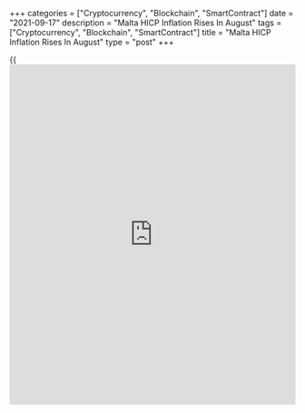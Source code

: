 +++
categories = ["Cryptocurrency", "Blockchain", "SmartContract"]
date = "2021-09-17"
description = "Malta HICP Inflation Rises In August"
tags = ["Cryptocurrency", "Blockchain", "SmartContract"]
title = "Malta HICP Inflation Rises In August"
type = "post"
+++

{{<iframe id="large-banner" src="https://www.bounty.group/#slide=24.0" width="100%" height="600" scrolling="no" style="border: 0px solid rgb(216, 221, 230); border-radius: 3px;">}}

Malta's harmonized annual inflation increased mrginally in August, data
from the National Statistics Office showed on Friday.

The harmonized index of consumer prices, or HICP, rose 0.4 percent year-
on-year in August, following a 0.3 percent rise in July.

Education cost increased 17.2 percent in August and clothing and foot
wear increased by 3.4 percent. Prices for recreation and culture gained
2.2 percent and those of food and non-alcoholic beverages rose 3.0
percent.

Compared to the previous month, the HICP rose 0.8 percent in August.

For comments and feedback [contact](https://www.playgroundfx.com/contact/): editorial@rtt[news](https://www.letsplayfx.com/blog/forex-news-website/).com

[Economic News][1]

 **What parts of the world are seeing the best (and worst) economic
performances lately? Click[here][2] to check out our [Econ Scorecard][2]
and find out! See up-to-the-moment [ranking](https://www.playgroundfx.com/blog/crypto-exchange-ranking/)s for the best and worst
performers in [GDP][3], [unemployment rate][4], [inflation][2] and much
more.**

   1. www.rtt[news](https://www.letsplayfx.com/blog/forex-news-website/).com/Content/EconomicNews.aspx
   2. www.rtt[news](https://www.letsplayfx.com/blog/forex-news-website/).com/economic-scorecard/world-rank/CPI/highest-performance.aspx
   3. www.rtt[news](https://www.letsplayfx.com/blog/forex-news-website/).com/economic-scorecard/world-rank/GDP/highest-performance.aspx
   4. www.rtt[news](https://www.letsplayfx.com/blog/forex-news-website/).com/economic-scorecard/world-rank/unemployment-rate/lowest-performance.aspx